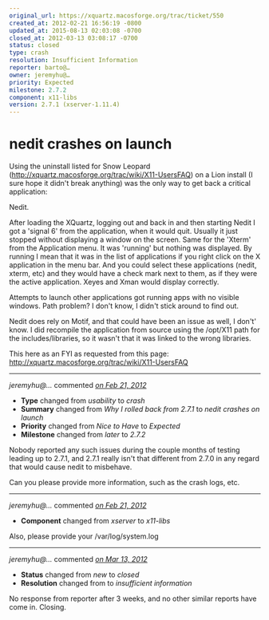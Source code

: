 ```yaml
---
original_url: https://xquartz.macosforge.org/trac/ticket/550
created_at: 2012-02-21 16:56:19 -0800
updated_at: 2015-08-13 02:03:08 -0700
closed_at: 2012-03-13 03:08:17 -0700
status: closed
type: crash
resolution: Insufficient Information
reporter: barto@…
owner: jeremyhu@…
priority: Expected
milestone: 2.7.2
component: x11-libs
version: 2.7.1 (xserver-1.11.4)
---
```


nedit crashes on launch
=======================


Using the uninstall listed for Snow Leopard (<http://xquartz.macosforge.org/trac/wiki/X11-UsersFAQ>) on a Lion install (I sure hope it didn't break anything) was the only way to get back a critical application:

Nedit.

After loading the XQuartz, logging out and back in and then starting Nedit I got a 'signal 6' from the application, when it would quit. Usually it just stopped without displaying a window on the screen. Same for the 'Xterm' from the Application menu. It was 'running' but nothing was displayed. By running I mean that it was in the list of applications if you right click on the X application in the menu bar. And you could select these applications (nedit, xterm, etc) and they would have a check mark next to them, as if they were the active application. Xeyes and Xman would display correctly.

Attempts to launch other applications got running apps with no visible windows. Path problem? I don't know, I didn't stick around to find out.

Nedit does rely on Motif, and that could have been an issue as well, I don't' know. I did recompile the application from source using the /opt/X11 path for the includes/libraries, so it wasn't that it was linked to the wrong libraries.

This here as an FYI as requested from this page:
<http://xquartz.macosforge.org/trac/wiki/X11-UsersFAQ>



---

*jeremyhu@…* commented *[on Feb 21, 2012](https://xquartz.macosforge.org/trac/ticket/550#comment:1 "February 21, 2012 at 11:00 PM PST")*

-   **Type** changed from *usability* to *crash*
-   **Summary** changed from *Why I rolled back from 2.7.1* to *nedit crashes on launch*
-   **Priority** changed from *Nice to Have* to *Expected*
-   **Milestone** changed from *later* to *2.7.2*

Nobody reported any such issues during the couple months of testing leading up to 2.7.1, and 2.7.1 really isn't that different from 2.7.0 in any regard that would cause nedit to misbehave.

Can you please provide more information, such as the crash logs, etc.



---

*jeremyhu@…* commented *[on Feb 21, 2012](https://xquartz.macosforge.org/trac/ticket/550#comment:2 "February 21, 2012 at 11:01 PM PST")*

-   **Component** changed from *xserver* to *x11-libs*

Also, please provide your /var/log/system.log



---

*jeremyhu@…* commented *[on Mar 13, 2012](https://xquartz.macosforge.org/trac/ticket/550#comment:3 "March 13, 2012 at 3:08 AM PDT")*

-   **Status** changed from *new* to *closed*
-   **Resolution** changed from to *insufficient information*

No response from reporter after 3 weeks, and no other similar reports have come in. Closing.



